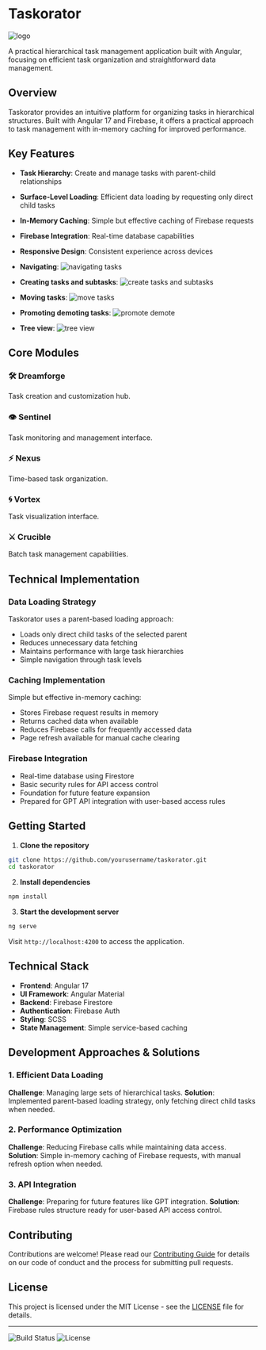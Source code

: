 # Taskorator

![logo](/readme-resources/generated-app-logo.png)

A practical hierarchical task management application built with Angular, focusing on efficient task organization and straightforward data management.

## Overview

Taskorator provides an intuitive platform for organizing tasks in hierarchical structures. Built with Angular 17 and Firebase, it offers a practical approach to task management with in-memory caching for improved performance.

## Key Features

- **Task Hierarchy**: Create and manage tasks with parent-child relationships
- **Surface-Level Loading**: Efficient data loading by requesting only direct child tasks
- **In-Memory Caching**: Simple but effective caching of Firebase requests
- **Firebase Integration**: Real-time database capabilities
- **Responsive Design**: Consistent experience across devices

- **Navigating**:
  ![navigating tasks](/readme-resources/navigating.gif)

- **Creating tasks and subtasks**:
  ![create tasks and subtasks](/readme-resources/create-task-and-children.gif)

- **Moving tasks**:
  ![move tasks](/readme-resources/move-task.gif)

- **Promoting demoting tasks**:
  ![promote demote](/readme-resources/promote-demote.gif)

- **Tree view**:
  ![tree view](/readme-resources/tree-view.gif)

## Core Modules

### 🛠️ Dreamforge

Task creation and customization hub.

### 👁️ Sentinel

Task monitoring and management interface.

### ⚡ Nexus

Time-based task organization.

### 🌀 Vortex

Task visualization interface.

### ⚔️ Crucible

Batch task management capabilities.

## Technical Implementation

### Data Loading Strategy

Taskorator uses a parent-based loading approach:

- Loads only direct child tasks of the selected parent
- Reduces unnecessary data fetching
- Maintains performance with large task hierarchies
- Simple navigation through task levels

### Caching Implementation

Simple but effective in-memory caching:

- Stores Firebase request results in memory
- Returns cached data when available
- Reduces Firebase calls for frequently accessed data
- Page refresh available for manual cache clearing

### Firebase Integration

- Real-time database using Firestore
- Basic security rules for API access control
- Foundation for future feature expansion
- Prepared for GPT API integration with user-based access rules

## Getting Started

1. **Clone the repository**

```bash
git clone https://github.com/yourusername/taskorator.git
cd taskorator
```

2. **Install dependencies**

```bash
npm install
```

3. **Start the development server**

```bash
ng serve
```

Visit `http://localhost:4200` to access the application.

## Technical Stack

- **Frontend**: Angular 17
- **UI Framework**: Angular Material
- **Backend**: Firebase Firestore
- **Authentication**: Firebase Auth
- **Styling**: SCSS
- **State Management**: Simple service-based caching

## Development Approaches & Solutions

### 1. Efficient Data Loading

**Challenge**: Managing large sets of hierarchical tasks.
**Solution**: Implemented parent-based loading strategy, only fetching direct child tasks when needed.

### 2. Performance Optimization

**Challenge**: Reducing Firebase calls while maintaining data access.
**Solution**: Simple in-memory caching of Firebase requests, with manual refresh option when needed.

### 3. API Integration

**Challenge**: Preparing for future features like GPT integration.
**Solution**: Firebase rules structure ready for user-based API access control.

## Contributing

Contributions are welcome! Please read our [Contributing Guide](CONTRIBUTING.md) for details on our code of conduct and the process for submitting pull requests.

## License

This project is licensed under the MIT License - see the [LICENSE](LICENSE) file for details.

---

<!-- Build Status Badges -->

![Build Status](https://img.shields.io/badge/build-passing-brightgreen)
![License](https://img.shields.io/badge/license-MIT-blue)

